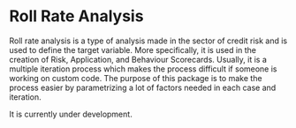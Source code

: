 # Roll Rate Analysis 

Roll rate analysis is a type of analysis made in the sector of credit risk and is used to define the target variable. More specifically, it is used in the creation of Risk, Application, and Behaviour Scorecards. Usually, it is a multiple iteration process which makes the process difficult if someone is working on custom code. The purpose of this package is to make the process easier by parametrizing a lot of factors needed in each case and iteration.

It is currently under development.